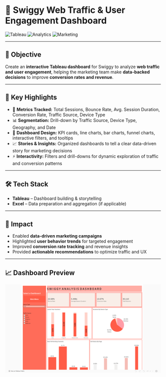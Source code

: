 # 🍔 Swiggy Web Traffic & User Engagement Dashboard

![Tableau](https://img.shields.io/badge/Tableau-Data%20Visualization-orange?logo=tableau)
![Analytics](https://img.shields.io/badge/Analytics-Insights-blue)
![Marketing](https://img.shields.io/badge/Marketing-Data%20Driven-green)

---

## 📌 Objective
Create an **interactive Tableau dashboard** for Swiggy to analyze **web traffic and user engagement**, helping the marketing team make **data-backed decisions** to improve **conversion rates and revenue**.

---

## 🔹 Key Highlights
- 🧮 **Metrics Tracked:** Total Sessions, Bounce Rate, Avg. Session Duration, Conversion Rate, Traffic Source, Device Type  
- 📊 **Segmentation:** Drill-down by Traffic Source, Device Type, Geography, and Date  
- 🎨 **Dashboard Design:** KPI cards, line charts, bar charts, funnel charts, interactive filters, and tooltips  
- 📈 **Stories & Insights:** Organized dashboards to tell a clear data-driven story for marketing decisions  
- ⚡ **Interactivity:** Filters and drill-downs for dynamic exploration of traffic and conversion patterns  

---

## 🛠 Tech Stack
- **Tableau** – Dashboard building & storytelling  
- **Excel** – Data preparation and aggregation (if applicable)  

---

## 🚀 Impact
- Enabled **data-driven marketing campaigns**  
- Highlighted **user behavior trends** for targeted engagement  
- Improved **conversion rate tracking** and revenue insights  
- Provided **actionable recommendations** to optimize traffic and UX  

---
## 📈 Dashboard Preview
![Dashboard](dashboard.png)
